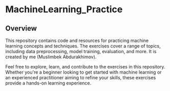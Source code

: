 # MachineLearning_Practice

## Overview

This repository contains code and resources for practicing machine learning concepts and techniques. The exercises cover a range of topics, including data preprocessing, model training, evaluation, and more. It is created by me (Muslimbek Abdurakhimov).

Feel free to explore, learn, and contribute to the exercises in this repository. Whether you're a beginner looking to get started with machine learning or an experienced practitioner aiming to refine your skills, these exercises provide a hands-on learning experience.
